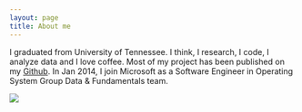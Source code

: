 ```yaml
---
layout: page
title: About me
---
```


I graduated from University of Tennessee. I think, I research, I code, I analyze data and I love coffee. Most of my project has been published on my [Github][1]. In Jan 2014, I join Microsoft as a Software Engineer in Operating System Group Data & Fundamentals team.

![][2]

[1]: https://github.com/little-eyes
[2]: /images/about.png
